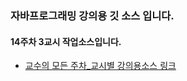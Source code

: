 ### 자바프로그래밍 강의용 깃 소스 입니다.
#### 14주차 3교시 작업소스입니다.
- [교수의 모든 주차_교시별 강의용소스 링크](https://github.com/kimilguk/java/branches/all)
